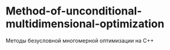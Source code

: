 # Method-of-unconditional-multidimensional-optimization
Методы безусловной многомерной оптимизации на C++

